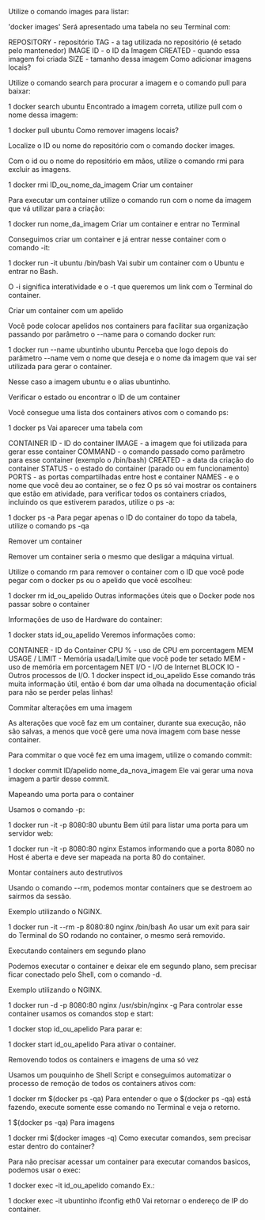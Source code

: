 Utilize o comando images para listar:

'docker images'
Será apresentado uma tabela no seu Terminal com:

REPOSITORY - repositório
TAG - a tag utilizada no repositório (é setado pelo mantenedor)
IMAGE ID - o ID da Imagem
CREATED - quando essa imagem foi criada
SIZE - tamanho dessa imagem
Como adicionar imagens locais?

Utilize o comando search para procurar a imagem e o comando pull para baixar:

1
docker search ubuntu
Encontrado a imagem correta, utilize pull com o nome dessa imagem:

1
docker pull ubuntu
Como remover imagens locais?

Localize o ID ou nome do repositório com o comando docker images.

Com o id ou o nome do repositório em mãos, utilize o comando rmi para excluir as imagens.

1
docker rmi ID_ou_nome_da_imagem
Criar um container

Para executar um container utilize o comando run com o nome da imagem que vá utilizar para a criação:

1
docker run nome_da_imagem
Criar um container e entrar no Terminal

Conseguimos criar um container e já entrar nesse container com o comando -it:

1
docker run -it ubuntu /bin/bash
Vai subir um container com o Ubuntu e entrar no Bash.

O -i significa interatividade e o -t que queremos um link com o Terminal do container.

Criar um container com um apelido

Você pode colocar apelidos nos containers para facilitar sua organização passando por parâmetro o --name para o comando docker run:

1
docker run --name ubuntinho ubuntu
Perceba que logo depois do parâmetro --name vem o nome que deseja e o nome da imagem que vai ser utilizada para gerar o container.

Nesse caso a imagem ubuntu e o alias ubuntinho.

Verificar o estado ou encontrar o ID de um container

Você consegue uma lista dos containers ativos com o comando ps:

1
docker ps
Vai aparecer uma tabela com

CONTAINER ID - ID do container
IMAGE - a imagem que foi utilizada para gerar esse container
COMMAND - o comando passado como parâmetro para esse container (exemplo o /bin/bash)
CREATED - a data da criação do container
STATUS - o estado do container (parado ou em funcionamento)
PORTS - as portas compartilhadas entre host e container
NAMES - e o nome que você deu ao container, se o fez
O ps só vai mostrar os containers que estão em atividade, para verificar todos os containers criados, incluindo os que estiverem parados, utilize o ps -a:

1
docker ps -a
Para pegar apenas o ID do container do topo da tabela, utilize o comando ps -qa

Remover um container

Remover um container seria o mesmo que desligar a máquina virtual.

Utilize o comando rm para remover o container com o ID que você pode pegar com o docker ps ou o apelido que você escolheu:

1
docker rm id_ou_apelido
Outras informações úteis que o Docker pode nos passar sobre o container

Informações de uso de Hardware do container:

1
docker stats id_ou_apelido
Veremos informações como:

CONTAINER - ID do Container
CPU % - uso de CPU em porcentagem
MEM USAGE / LIMIT - Memória usada/Limite que você pode ter setado
MEM - uso de memória em porcentagem
NET I/O - I/O de Internet
BLOCK IO - Outros processos de I/O.
1
docker inspect id_ou_apelido
Esse comando trás muita informação útil, então é bom dar uma olhada na documentação oficial para não se perder pelas linhas!

Commitar alterações em uma imagem

As alterações que você faz em um container, durante sua execução, não são salvas, a menos que você gere uma nova imagem com base nesse container.

Para commitar o que você fez em uma imagem, utilize o comando commit:

1
docker commit ID/apelido nome_da_nova_imagem
Ele vai gerar uma nova imagem a partir desse commit.

Mapeando uma porta para o container

Usamos o comando -p:

1
docker run -it -p 8080:80 ubuntu
Bem útil para listar uma porta para um servidor web:

1
docker run -it -p 8080:80 nginx
Estamos informando que a porta 8080 no Host é aberta e deve ser mapeada na porta 80 do container.

Montar containers auto destrutivos

Usando o comando --rm, podemos montar containers que se destroem ao sairmos da sessão.

Exemplo utilizando o NGINX.

1
docker run -it --rm -p 8080:80 nginx /bin/bash
Ao usar um exit para sair do Terminal do SO rodando no container, o mesmo será removido.

Executando containers em segundo plano

Podemos executar o container e deixar ele em segundo plano, sem precisar ficar conectado pelo Shell, com o comando -d.

Exemplo utilizando o NGINX.

1
docker run -d -p 8080:80 nginx /usr/sbin/nginx -g
Para controlar esse container usamos os comandos stop e start:

1
docker stop id_ou_apelido
Para parar e:

1
docker start id_ou_apelido
Para ativar o container.

Removendo todos os containers e imagens de uma só vez

Usamos um pouquinho de Shell Script e conseguimos automatizar o processo de remoção de todos os containers ativos com:

1
docker rm $(docker ps -qa)
Para entender o que o $(docker ps -qa) está fazendo, execute somente esse comando no Terminal e veja o retorno.

1
$(docker ps -qa)
Para imagens

1
docker rmi $(docker images -q)
Como executar comandos, sem precisar estar dentro do container?

Para não precisar acessar um container para executar comandos basicos, podemos usar o exec:

1
docker exec -it id_ou_apelido comando
Ex.:

1
docker exec -it ubuntinho ifconfig eth0
Vai retornar o endereço de IP do container.
